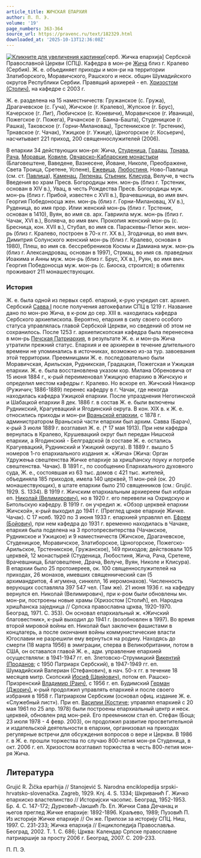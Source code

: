 ```yaml
---
article_title: ЖИЧСКАЯ ЕПАРХИЯ
author: П. П. Э.
volume: '19'
page_numbers: 363-364
source_url: https://pravenc.ru/text/182329.html
downloaded_at: '2025-10-13T12:36:08Z'
---
```


[![](https://pravenc.ru/data/119/488/1234/i400.jpg "Кликните для увеличения картинки")](https://pravenc.ru/data/119/488/1234/i800.jpg)[серб. Жичка епархиjа] Сербской Православной Церкви (СПЦ). Кафедра в мон-ре [Жича](https://pravenc.ru/text/Жича.html) близ г. Кралево (Сербия). Ж. е. объединяет приходы и мон-ри на территории Златиборского, Моравичского, Рашского и неск. общин Шумадийского округов Республики Сербии. Правящий архиерей - еп. [Хризостом (Столич)](<https://pravenc.ru/text/Хризостом (Столич).html>), на кафедре с 2003 г.

Ж. е. разделена на 15 наместничеств: Гружанское (с. Гружа), Драгачевское (с. Гуча), Жичское (г. Кралево), Жупское (г. Брус), Качерское (г. Лиг), Любичское (с. Коневичи), Моравичское (г. Иваница), Пожегское (г. Пожега), Рачанское (г. Баина-Башта), Студеницкое (г. Рашка), Таковское (г. Горни-Милановац), Трстеникское (г. Трстеник), Трнавское (г. Чачак), Ужицкое (г. Ужице), Црногорское (г. Косьерич), насчитывает 221 приход, 200 священнослужителей (2006).

В епархии 34 действующих мон-ря: Жича, [Студеница](https://pravenc.ru/text/Студеница.html), [Градац](https://pravenc.ru/text/Градац.html), [Трнава](https://pravenc.ru/text/Трнава.html), [Рача](https://pravenc.ru/text/Рача.html), [Моравци](https://pravenc.ru/text/Моравци.html), [Ковиле](https://pravenc.ru/text/Ковиле.html), [Овчарско-Кабларские монастыри](<https://pravenc.ru/text/Овчарско-Кабларские монастыри.html>) (Благовештене, Ваведене, Вазнесене, Йоване, Николе, Преображене, Света Троица, Сретене, Успене), [Ежевица](https://pravenc.ru/text/Ежевица.html), [Любостиня](https://pravenc.ru/text/Любостиня.html), Ново-Павлица (см. ст. [Павлица](https://pravenc.ru/text/Павлица.html)), [Каменац](https://pravenc.ru/text/Каменац.html), [Лепенац](https://pravenc.ru/text/Лепенац.html), [Стьеник](https://pravenc.ru/text/Стьеник.html), [Клисура](https://pravenc.ru/text/Клисура.html), Велуче, в честь Введения во храм Пресв. Богородицы жен. мон-рь (близ г. Трстеник, основан в XIV в.), Увац, в честь Рождества Пресв. Богородицы муж. мон-рь (близ г. Прибой, известен с XVII в.), Врачевшница, во имя вмч. Георгия Победоносца жен. мон-рь (близ г. Горни-Милановац, XV в.), Руденица, во имя прор. Илии женский мон-рь (близ г. Трстеник, основан в 1410), Вуян, во имя св. арх. Гавриила муж. мон-рь (близ г. Чачак, XVI в.), Волявча, во имя вмч. Прокопия женский мон-рь (с. Бресница, кон. XVII в.), Стубал, во имя св. Параскевы-Петки жен. мон-рь (близ г. Кралево, построен в 70-х гг. ХХ в.), Згодачица, во имя вмч. Димитрия Солунского женский мон-рь (близ г. Кралево, основан в 1980), Плеш, во имя св. бессребреников Космы и Дамиана муж. мон-рь (близ г. Александровац, основан в 1997), Стрмац, во имя св. праведных Иоакима и Анны муж. мон-рь (близ г. Брус, ХХ в.), Руян, во имя вмч. Георгия Победоносца муж. мон-рь (с. Биоска, строится); в обителях проживают 211 монашествующих.

### История

Ж. е. была одной из первых серб. епархий, к-рую учредил свт. архиеп. Сербский [Савва I](<https://pravenc.ru/text/Савва I.html>) после получения автокефалии СПЦ в 1219 г. Название дано по мон-рю Жича, в к-ром до сер. XIII в. находилась кафедра Сербского архиепископа. Вероятно, епархия в силу своего особого статуса управлялась главой Сербской Церкви, но сведений об этом не сохранилось. После 1253 г. архиепископская кафедра была перенесена в мон-рь [Печская Патриархия](<https://pravenc.ru/text/Печская Патриархия.html>), в результате Ж. е. и мон-рь Жича утратили прежний статус. Епархия и ее архиереи в течение длительного времени не упоминались в источниках, возможно из-за тур. завоевания этой территории. Преемницами Ж. е. последовательно были Моравичская, Арильская, Рудникская, Градацкая, Пожегская и Ужицкая епархии. Ж. е. была восстановлена указом кор. Милана Обреновича от 15 июня 1884 г., к-рый переименовал Ужицкую епархию в Жичскую и определил местом кафедры г. Кралево. Но вскоре еп. Жичский Никанор (Ружичич; 1886-1889) перенес кафедру в г. Чачак, где некогда находилась кафедра Ужицкой епархии. После упразднения Неготинской и Шабацкой епархии 8 дек. 1886 г. в состав Ж. е. были включены Рудникский, Крагуевацкий и Ягодинский округа. В кон. XIX в. к Ж. е. относились приходы и мон-ри [Враньской епархии](<https://pravenc.ru/text/Враньской епархии.html>), с 1878 г. администратором Враньской части епархии был архим. Савва (Барач), к-рый 3 июля 1889 г. возглавил Ж. е. († 17 мая 1913). При нем кафедра вернулась в Кралево, Крушевацкий округ был передан Нишской епархии, а Ягодинский - Белградской (в составе Ж. е. остались Крагуевацкий, Рудникский и Ужицкий округа). В 1889 г. вышло 5 номеров 1-го епархиального издания ж. «Жича» (Жича: Орган Удружења свештенства Жичке епархиjе за хришћанску поуку и потребе свештенства. Чачак). В 1891 г., по сообщению Епархиального духовного суда, Ж. е., состоявшая из 63 тыс. домов с 421 тыс. жителей, объединяла 185 приходов, имела 140 церквей, 11 мон-рей (ок. 20 монашествующих), в штате епархии было 210 священников (см.: Grujić. 1929. S. 1334). В 1919 г. Жичским епархиальным архиереем был избран еп. [Николай (Велимирович)](<https://pravenc.ru/text/Николай (Велимирович).html>), но в 1920 г. его перевели на Охридскую и Битольскую кафедру. В 1919 г. он учредил ж. «Обзор церквей епархии Жичской», к-рый выходил до 1941 г. (Преглед цркве епархиjе Жичке. Чачак). С 17 нояб. 1920 по 3 июня 1933 г. епархией управлял еп. [Ефрем (Бойович)](<https://pravenc.ru/text/Ефрем (Бойович).html>), при нем кафедра до 1931 г. временно находилась в Чачаке, епархия была поделена на 3 протопресвитерства (Чачакское, Рудникское и Ужицкое) и 9 наместничеств (Жичское, Драгачевское, Студеницкое, Моравичское, Златиборское, Црногорское, Пожегско-Арильское, Трстеникское, Гружанское), 149 приходов; действовали 105 церквей, 12 монастырей (Студеница, Любостиня, Жича, Рача, Сретене, Врачевшница, Благовештене, Драча, Велуче, Вуян, Николе и Клисура). В епархии было 25 протоиереев, ок. 100 священнослужителей на приходах, 26 монахов, имевших священнический сан (5 архимандритов, 4 игумена, синкелл, 16 иеромонахов). Численность верующих составляла 397 547 чел. (Там же). 21 июня 1936 г. на кафедру вернулся еп. Николай (Велимирович), при к-ром были обновлены мн. мон-ри, построены новые храмы (Хризостом [Столић], еп. Народна хришћанска заjедница // Српска православна црква, 1920-1970. Београд, 1971. С. 353). Он основал епархиальный ж. «Жичский благовестник», к-рый выходил до 1941 г. (возобновлен в 1997). Во время второй мировой войны еп. Николай был заключен фашистами в концлагерь, а после окончания войны коммунистические власти Югославии не разрешили ему вернуться на родину. Находясь до смерти (18 марта 1956) в эмиграции, сперва в Великобритании, потом в США, он оставался главой Ж. е., адм. управление епархией осуществляли: в 1941-1947 гг. еп. Злетовско-Струмицкий [Викентий (Проданов](<https://pravenc.ru/text/Викентий (Проданов.html>); с 1950 Патриарх Сербский), в 1947-1949 гг. еп. Шумадийский Валериан (Стефанович), в нач. 50-х гг. в течение 18 месяцев митр. Скопский [Иосиф (Цвийович)](<https://pravenc.ru/text/Иосиф (Цвийович).html>), потом еп. Рашско-Призренский [Владимир (Раич)](<https://pravenc.ru/text/Владимир (Раич).html>), с 1956 г. еп. Будимский [Герман (Джорич)](<https://pravenc.ru/text/Герман (Джорич).html>), к-рый продолжил управлять епархией и после своего избрания в 1958 г. Патриархом Сербским (основал офиц. издание Ж. е. «Служебный лист»). При еп. [Василии (Костиче](<https://pravenc.ru/text/Василии (Костиче.html>); управлял епархией с 20 мая 1961 по 25 апр. 1978) были построены епархиальный центр и неск. церквей, обновлен ряд мон-рей. Его преемником стал еп. Стефан (Боца; 23 июля 1978 - 4 февр. 2003), он продолжил развитие просветительной и издательской деятельности в епархии, организовал на приходах регулярные встречи для обсуждения вопросов о вере и Церкви. В 1986 г. в Ж. е. прошли торжества по случаю 800-летия мон-ря Студеница, в окт. 2006 г. еп. Хризостом возглавил торжества в честь 800-летия мон-ря Жича.

## Литература

Grujić R. Žička eparhija // Stanojević S. Narodna enciklopedija srpski-hrvatsko-slovenačka. Zagreb, 1929. Knj. 4. S. 1334; Шкриванић Г. Жичко епархиско властелинство // Историjски часопис. Београд, 1952-1953. Бр. 4. С. 147-172; Дурковић-Jакшић Љ. Еп. Жички Сава Дечанац и његов преглед Жичке епархиjе: 1892-1896. Краљево, 1989; Пузовић П. Из историjе Жичке епархиjе // Он же. Прилози за историjу СПЦ. Ниш, 1997. С. 231-233; Жичка епархиjа // Енциклопедиjа Православља. Београд, 2002. Т. 1. С. 686; Црква: Календар Српске православне патриаршиje за просту 2006 г. Београд, 2007. С. 209-233.

П. П. Э.
